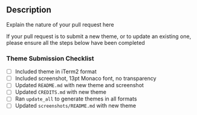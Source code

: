 ## Description

Explain the nature of your pull request here

If your pull request is to submit a new theme, or to update an existing one, please ensure all the steps below have been completed

### Theme Submission Checklist

- [ ] Included theme in iTerm2 format
- [ ] Included screenshot, 13pt Monaco font, no transparency
- [ ] Updated `README.md` with new theme and screenshot
- [ ] Updated `CREDITS.md` with new theme
- [ ] Ran `update_all` to generate themes in all formats
- [ ] Updated `screenshots/README.md` with new theme
